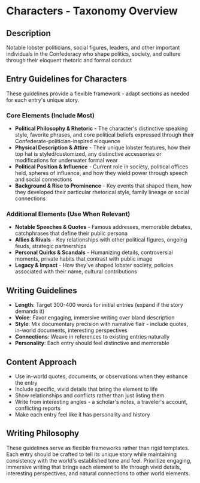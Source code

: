 # Characters - Taxonomy Overview

## Description
Notable lobster politicians, social figures, leaders, and other important individuals in the Confederacy who shape politics, society, and culture through their eloquent rhetoric and formal conduct

## Entry Guidelines for Characters
These guidelines provide a flexible framework - adapt sections as needed for each entry's unique story.

### Core Elements (Include Most)
- **Political Philosophy & Rhetoric** - The character's distinctive speaking style, favorite phrases, and core political beliefs expressed through their Confederate-politician-inspired eloquence
- **Physical Description & Attire** - Their unique lobster features, how their top hat is styled/customized, any distinctive accessories or modifications for underwater formal wear
- **Political Position & Influence** - Current role in society, political offices held, spheres of influence, and how they wield power through speech and social connections
- **Background & Rise to Prominence** - Key events that shaped them, how they developed their particular rhetorical style, family lineage or social connections

### Additional Elements (Use When Relevant)
- **Notable Speeches & Quotes** - Famous addresses, memorable debates, catchphrases that define their public persona
- **Allies & Rivals** - Key relationships with other political figures, ongoing feuds, strategic partnerships
- **Personal Quirks & Scandals** - Humanizing details, controversial moments, private habits that contrast with public image
- **Legacy & Impact** - How they've shaped lobster society, policies associated with their name, cultural contributions

## Writing Guidelines
- **Length**: Target 300-400 words for initial entries (expand if the story demands it)
- **Voice**: Favor engaging, immersive writing over bland description
- **Style**: Mix documentary precision with narrative flair - include quotes, in-world documents, interesting perspectives
- **Connections**: Weave in references to existing entries naturally
- **Personality**: Each entry should feel distinctive and memorable

## Content Approach
- Use in-world quotes, documents, or observations when they enhance the entry
- Include specific, vivid details that bring the element to life
- Show relationships and conflicts rather than just listing them
- Write from interesting angles - a scholar's notes, a traveler's account, conflicting reports
- Make each entry feel like it has personality and history

## Writing Philosophy
These guidelines serve as flexible frameworks rather than rigid templates. Each entry should be crafted to tell its unique story while maintaining consistency with the world's established tone and feel. Prioritize engaging, immersive writing that brings each element to life through vivid details, interesting perspectives, and natural connections to other world elements.
